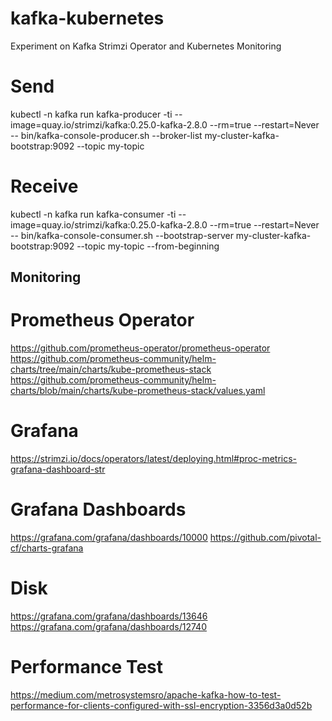 # kafka-kubernetes

Experiment on Kafka Strimzi Operator and Kubernetes Monitoring

# Send
kubectl -n kafka run kafka-producer -ti --image=quay.io/strimzi/kafka:0.25.0-kafka-2.8.0 --rm=true --restart=Never -- bin/kafka-console-producer.sh --broker-list my-cluster-kafka-bootstrap:9092 --topic my-topic
# Receive
kubectl -n kafka run kafka-consumer -ti --image=quay.io/strimzi/kafka:0.25.0-kafka-2.8.0 --rm=true --restart=Never -- bin/kafka-console-consumer.sh --bootstrap-server my-cluster-kafka-bootstrap:9092 --topic my-topic --from-beginning

## Monitoring
# Prometheus Operator
https://github.com/prometheus-operator/prometheus-operator
https://github.com/prometheus-community/helm-charts/tree/main/charts/kube-prometheus-stack
https://github.com/prometheus-community/helm-charts/blob/main/charts/kube-prometheus-stack/values.yaml

# Grafana
https://strimzi.io/docs/operators/latest/deploying.html#proc-metrics-grafana-dashboard-str

# Grafana Dashboards
https://grafana.com/grafana/dashboards/10000
https://github.com/pivotal-cf/charts-grafana
# Disk
https://grafana.com/grafana/dashboards/13646
https://grafana.com/grafana/dashboards/12740

# Performance Test
https://medium.com/metrosystemsro/apache-kafka-how-to-test-performance-for-clients-configured-with-ssl-encryption-3356d3a0d52b
